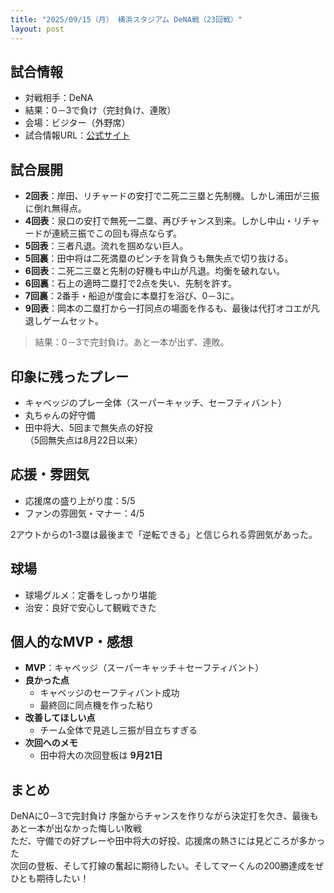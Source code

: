 ```yaml
---
title: "2025/09/15（月） 横浜スタジアム DeNA戦（23回戦）"
layout: post
---
```


## 試合情報
- 対戦相手：DeNA
- 結果：0－3で負け（完封負け、連敗）
- 会場：ビジター（外野席）
- 試合情報URL：[公式サイト](https://www.giants.jp/game/20250915_9001_1/)

<!--more-->

## 試合展開
- **2回表**：岸田、リチャードの安打で二死二三塁と先制機。しかし浦田が三振に倒れ無得点。  
- **4回表**：泉口の安打で無死一二塁、再びチャンス到来。しかし中山・リチャードが連続三振でこの回も得点ならず。  
- **5回表**：三者凡退。流れを掴めない巨人。  
- **5回裏**：田中将は二死満塁のピンチを背負うも無失点で切り抜ける。  
- **6回表**：二死二三塁と先制の好機も中山が凡退。均衡を破れない。  
- **6回裏**：石上の適時二塁打で2点を失い、先制を許す。  
- **7回裏**：2番手・船迫が度会に本塁打を浴び、0－3に。  
- **9回表**：岡本の二塁打から一打同点の場面を作るも、最後は代打オコエが凡退しゲームセット。  

> 結果：0－3で完封負け。あと一本が出ず、連敗。

## 印象に残ったプレー
- キャベッジのプレー全体（スーパーキャッチ、セーフティバント）  
- 丸ちゃんの好守備  
- 田中将大、5回まで無失点の好投  
（5回無失点は8月22日以来）

## 応援・雰囲気
- 応援席の盛り上がり度：5/5  
- ファンの雰囲気・マナー：4/5

2アウトからの1-3塁は最後まで「逆転できる」と信じられる雰囲気があった。  

## 球場
- 球場グルメ：定番をしっかり堪能  
- 治安：良好で安心して観戦できた  

## 個人的なMVP・感想
- **MVP**：キャベッジ（スーパーキャッチ＋セーフティバント）  
- **良かった点**  
  - キャベッジのセーフティバント成功  
  - 最終回に同点機を作った粘り  
- **改善してほしい点**  
  - チーム全体で見逃し三振が目立ちすぎる  
- **次回へのメモ**  
  - 田中将大の次回登板は **9月21日**  

## まとめ
DeNAに0－3で完封負け
序盤からチャンスを作りながら決定打を欠き、最後もあと一本が出なかった悔しい敗戦  
ただ、守備での好プレーや田中将大の好投、応援席の熱さには見どころが多かった  
次回の登板、そして打線の奮起に期待したい。そしてマーくんの200勝達成をぜひとも期待したい！

